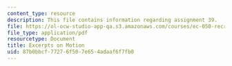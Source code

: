 ```yaml
---
content_type: resource
description: This file contains information regarding assignment 39.
file: https://ol-ocw-studio-app-qa.s3.amazonaws.com/courses/ec-050-recreate-experiments-from-history-inform-the-future-from-the-past-galileo-january-iap-2010/87b0bbcf77276f507e654adaaf6f7fb0_MITEC_050IAP10_assn39.pdf
file_type: application/pdf
resourcetype: Document
title: Excerpts on Motion
uid: 87b0bbcf-7727-6f50-7e65-4adaaf6f7fb0
---
```


